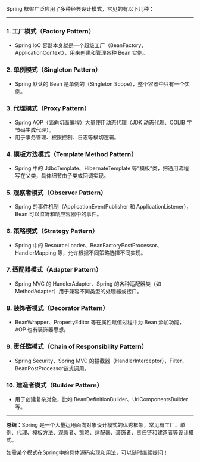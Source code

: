 Spring 框架广泛应用了多种经典设计模式，常见的有以下几种：

---

### 1. **工厂模式（Factory Pattern）**
- Spring IoC 容器本身就是一个超级工厂（BeanFactory、ApplicationContext），用来创建和管理各种 Bean 实例。

### 2. **单例模式（Singleton Pattern）**
- Spring 默认的 Bean 是单例的（Singleton Scope），整个容器中只有一个实例。

### 3. **代理模式（Proxy Pattern）**
- Spring AOP（面向切面编程）大量使用动态代理（JDK 动态代理、CGLIB 字节码生成代理）。
- 用于事务管理、权限控制、日志等横切逻辑。

### 4. **模板方法模式（Template Method Pattern）**
- Spring 中的 JdbcTemplate、HibernateTemplate 等“模板”类，把通用流程写在父类，具体细节由子类或回调实现。

### 5. **观察者模式（Observer Pattern）**
- Spring 的事件机制（ApplicationEventPublisher 和 ApplicationListener），Bean 可以监听和响应容器中的事件。

### 6. **策略模式（Strategy Pattern）**
- Spring 中的 ResourceLoader、BeanFactoryPostProcessor、HandlerMapping 等，允许根据不同策略选择不同实现。

### 7. **适配器模式（Adapter Pattern）**
- Spring MVC 的 HandlerAdapter、Spring 的各种适配器类（如 MethodAdapter）用于兼容不同类型的处理器或接口。

### 8. **装饰者模式（Decorator Pattern）**
- BeanWrapper、PropertyEditor 等在属性赋值过程中为 Bean 添加功能，AOP 也有装饰器思想。

### 9. **责任链模式（Chain of Responsibility Pattern）**
- Spring Security、Spring MVC 的拦截器（HandlerInterceptor），Filter、BeanPostProcessor链式调用。

### 10. **建造者模式（Builder Pattern）**
- 用于创建复杂对象，比如 BeanDefinitionBuilder、UriComponentsBuilder 等。

---

**总结**：Spring 是一个大量运用面向对象设计模式的优秀框架，常见有工厂、单例、代理、模板方法、观察者、策略、适配器、装饰者、责任链和建造者等设计模式。

如需某个模式在Spring中的具体源码实现和用法，可以随时继续提问！
